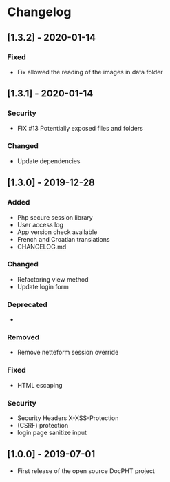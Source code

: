 # Changelog    

## [1.3.2] - 2020-01-14

### Fixed
- Fix allowed the reading of the images in data folder

## [1.3.1] - 2020-01-14

### Security
-  FIX #13 Potentially exposed files and folders 

### Changed
-  Update dependencies
      
## [1.3.0] - 2019-12-28 
### Added
-  Php secure session library
-  User access log
-  App version check available
-  French and Croatian translations 
-  CHANGELOG.md

### Changed
-  Refactoring view method
-  Update login form

### Deprecated
- 

### Removed
-  Remove netteform session override

### Fixed
-  HTML escaping

### Security
-  Security Headers X-XSS-Protection
-  (CSRF) protection
-  login page sanitize input

## [1.0.0] - 2019-07-01
- First release of the open source DocPHT project
